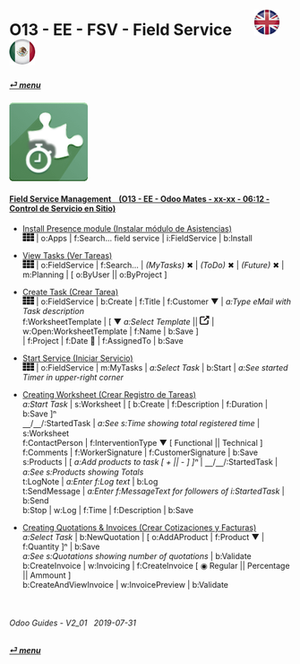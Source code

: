 # O13 - EE - FSV - Field Service &nbsp;&nbsp;&nbsp;&nbsp; [![en-uk](/doc/img/en-uk_flag_button_small.png)](/en-uk/o13/ee/fsv/en-uk-o13-ee-fsv-field-service-guides.md) [ ![es-mx](/doc/img/es-mx_flag_button_small.png)](/es-mx/o13/ee/fsv/es-mx-o13-ee-fsv-field-service-guides.md)
#### [_&#x23CE; menu_](/es-mx/o13/ee/es-mx-o13-ee-guides-menu.md)  
### ![fsv](/doc/img/field_service.png)

#### [Field Service Management &nbsp;&nbsp; (O13 - EE - Odoo Mates - xx-xx - 06:12 - Control de Servicio en Sitio)](https://youtube.com/embed/AjG16B-DTYY?autoplay=1&start=3&end=0&rel=0&nocount)<br>

- [Install Presence module (Instalar módulo de Asistencias)](https://youtube.com/embed/AjG16B-DTYY?autoplay=1&start=3s&end=16s&rel=0)  
  ![apps](/doc/img/apps.png) | o:Apps | f:Search... field service | i:FieldService | b:Install  

- [View Tasks (Ver Tareas)](https://youtube.com/embed/AjG16B-DTYY?autoplay=1&start=17s&end=31s&rel=0)  
  ![apps](/doc/img/apps.png) | o:FieldService | f:Search... | _(MyTasks)_ &#x2716; | _(ToDo)_ &#x2716; | _(Future)_ &#x2716; | m:Planning | \[ o:ByUser || o:ByProject ]  

- [Create Task (Crear Tarea)](https://youtube.com/embed/AjG16B-DTYY?autoplay=1&start=32s&end=1m18s&rel=0)  
  ![apps](/doc/img/apps.png) | o:FieldService | b:Create | f:Title | f:Customer &#x25BC; | _a:Type eMail with Task description_  
  f:WorksheetTemplate | \[ &#x25BC; _a:Select Template_ || ![show_catalog](/doc/img/show_catalog.png) | w:Open:WorksheetTemplate | f:Name | b:Save ]  
  | f:Project | f:Date &#x1F4C5; | f:AssignedTo | b:Save  
  
- [Start Service (Iniciar Servicio)](https://youtube.com/embed/AjG16B-DTYY?autoplay=1&start=1m19s&end=1m36s&rel=0)  
  ![apps](/doc/img/apps.png) | o:FieldService | m:MyTasks | _a:Select Task_ | b:Start | _a:See started Timer in upper-right corner_  
  
- [Creating Worksheet (Crear Registro de Tareas)](https://youtube.com/embed/AjG16B-DTYY?autoplay=1&start=1m35s&end=4m2s&rel=0)  
  _a:Start Task_ | s:Worksheet | \[ b:Create | f:Description | f:Duration | b:Save ]&#x207F;  
  &#x23BD;/&#x23BD;/:StartedTask | _a:See s:Time showing total registered time_ | s:Worksheet  
  f:ContactPerson | f:InterventionType &#x25BC; \[ Functional || Technical ]  
  f:Comments | f:WorkerSignature | f:CustomerSignature | b:Save  
  s:Products | \[ _a:Add products to task \[ + || - ] ]&#x207F;_ | &#x23BD;/&#x23BD;/:StartedTask | _a:See s:Products showing Totals_  
  t:LogNote | _a:Enter f:Log text_ | b:Log  
  t:SendMessage | _a:Enter f:MessageText for followers of i:StartedTask_ | b:Send  
  b:Stop | w:Log | f:Time | f:Description | b:Save  
  
- [Creating Quotations & Invoices (Crear Cotizaciones y Facturas)](https://youtube.com/embed/AjG16B-DTYY?autoplay=1&start=4m7s&end=5m&rel=0)  
  _a:Select Task_ | b:NewQuotation | \[ o:AddAProduct | f:Product &#x25BC; | f:Quantity ]&#x207F; | b:Save  
  _a:See s:Quotations showing number of quotations_ | b:Validate  
  b:CreateInvoice | w:Invoicing | f:CreateInvoice \[ &#x25C9; Regular || Percentage || Ammount ]  
  b:CreateAndViewInvoice | w:InvoicePreview | b:Validate  

<br>

###### Odoo Guides - V2_01 &nbsp; 2019-07-31  
**[_&#x23CE; menu_](/es-mx/o13/ee/es-mx-o13-ee-guides-menu.md)**  
